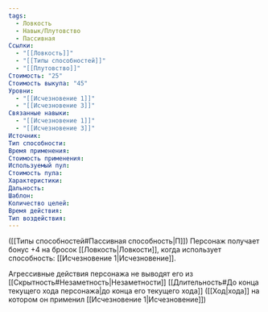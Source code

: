 ```yaml
---
tags:
  - Ловкость
  - Навык/Плутовство
  - Пассивная
Ссылки:
  - "[[Ловкость]]"
  - "[[Типы способностей]]"
  - "[[Плутовство]]"
Стоимость: "25"
Стоимость выкупа: "45"
Уровни:
  - "[[Исчезновение 1]]"
  - "[[Исчезновение 3]]"
Связанные навыки:
  - "[[Исчезновение 1]]"
  - "[[Исчезновение 3]]"
Источник:
Тип способности:
Время применения:
Стоимость применения:
Используемый пул:
Стоимость пула:
Характеристики:
Дальность:
Шаблон:
Количество целей:
Время действия:
Тип воздействия:
---
```

([[Типы способностей#Пассивная способность|П]]) Персонаж получает бонус +4 на бросок [[Ловкость|Ловкости]], когда использует способность: [[Исчезновение 1|Исчезновение]]. 

Агрессивные действия персонажа не выводят его из [[Скрытность#Незаметность|Незаметности]] [[Длительность#До конца текущего хода персонажа|до конца его текущего хода]] ([[Ход|хода]] на котором он применил [[Исчезновение 1|Исчезновение]])